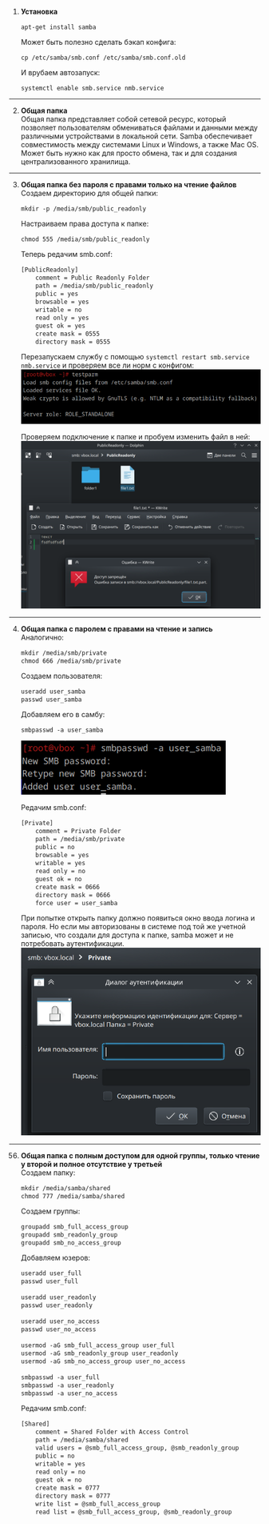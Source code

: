 1. **Установка**  
    ```
    apt-get install samba
    ```

    Может быть полезно сделать бэкап конфига:
    ```
    cp /etc/samba/smb.conf /etc/samba/smb.conf.old
    ```
    И врубаем автозапуск:
    ```
    systemctl enable smb.service nmb.service
    ```

---

2. **Общая папка**  
    Общая папка представляет собой сетевой ресурс, который позволяет пользователям обмениваться файлами и данными между различными устройствами в локальной сети. Samba обеспечивает совместимость между системами Linux и Windows, а также Mac OS. Может быть нужно как для просто обмена, так и для создания централизованного хранилища.

---

3. **Общая папка без пароля с правами только на чтение файлов**  
    Создаем директорию для общей папки:
    ```
    mkdir -p /media/smb/public_readonly
    ```

    Настраиваем права доступа к папке:
    ```
    chmod 555 /media/smb/public_readonly
    ```

    Теперь редачим smb.conf:
    ```
    [PublicReadonly]
        comment = Public Readonly Folder
        path = /media/smb/public_readonly
        public = yes
        browsable = yes
        writable = no
        read only = yes
        guest ok = yes
        create mask = 0555
        directory mask = 0555
    ```

    Перезапускаем службу с помощью `systemctl restart smb.service nmb.service` и проверяем все ли норм с конфигом:  
    ![Вывод](image.png)

    Проверяем подключение к папке и пробуем изменить файл в ней:  
    ![Вывод](image-2.png)

---

4. **Общая папка с паролем с правами на чтение и запись**  
    Аналогично:
    ```
    mkdir /media/smb/private
    chmod 666 /media/smb/private
    ```

    Создаем пользователя:
    ```
    useradd user_samba
    passwd user_samba
    ```

    Добавляем его в самбу:
    ```
    smbpasswd -a user_samba
    ```
    ![Вывод](image-1.png)

    Редачим smb.conf:
    ```
    [Private]
        comment = Private Folder
        path = /media/smb/private
        public = no
        browsable = yes
        writable = yes
        read only = no
        guest ok = no
        create mask = 0666
        directory mask = 0666
        force user = user_samba
    ```
    При попытке открыть папку должно появиться окно ввода логина и пароля. Но если мы авторизованы в системе под той же учетной записью, что создали для доступа к папке, samba может и не потребовать аутентификации.  
    ![Вывод](image-3.png)

---

56. **Общая папка с полным доступом для одной группы, только чтение у второй и полное отсутствие у третьей**  
    Создаем папку:
    ```
    mkdir /media/samba/shared
    chmod 777 /media/samba/shared
    ```

    Создаем группы:
    ```
    groupadd smb_full_access_group
    groupadd smb_readonly_group
    groupadd smb_no_access_group
    ```

    Добавляем юзеров:
    ```
    useradd user_full
    passwd user_full

    useradd user_readonly
    passwd user_readonly

    useradd user_no_access
    passwd user_no_access

    usermod -aG smb_full_access_group user_full
    usermod -aG smb_readonly_group user_readonly
    usermod -aG smb_no_access_group user_no_access

    smbpasswd -a user_full
    smbpasswd -a user_readonly
    smbpasswd -a user_no_access
    ```

    Редачим smb.conf:
    ```
    [Shared]
        comment = Shared Folder with Access Control
        path = /media/samba/shared
        valid users = @smb_full_access_group, @smb_readonly_group
        public = no
        writable = yes
        read only = no
        guest ok = no
        create mask = 0777
        directory mask = 0777
        write list = @smb_full_access_group
        read list = @smb_full_access_group, @smb_readonly_group
    ```